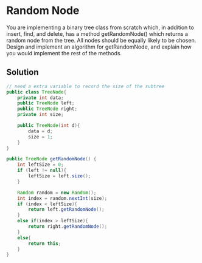 # Random Node

You are implementing a binary tree class from scratch which, in addition to insert, find, and delete, has a method getRandomNode() which returns a random node from the tree. All nodes should be equally likely to be chosen. Design and implement an algorithm for getRandomNode, and explain how you would implement the rest of the methods.

## Solution

```java
// need a extra variable to record the size of the subtree
public class TreeNode{
    private int data;
    public TreeNode left;
    public TreeNode right;
    private int size;

    public TreeNode(int d){
        data = d;
        size = 1;
    }
}

public TreeNode getRandomNode() {
    int leftSize = 0;
    if (left != null){
        leftSize = left.size();
    }

    Random random = new Random();
    int index = random.nextInt(size);
    if (index < leftSize){
        return left.getRandomNode();
    }
    else if(index > leftSize){
        return right.getRandomNode();
    }
    else{
        return this;
    }
}
```